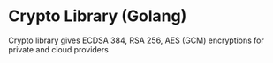 # Crypto Library (Golang)

Crypto library gives ECDSA 384, RSA 256, AES (GCM) encryptions for private and cloud providers

